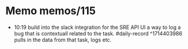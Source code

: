 # Memo memos/115
- 10:19 build into the slack integration for the SRE API UI a way to log a bug that is contextuall related to the task. #daily-record ^1714403986
pulls in the data from that task, logs etc.